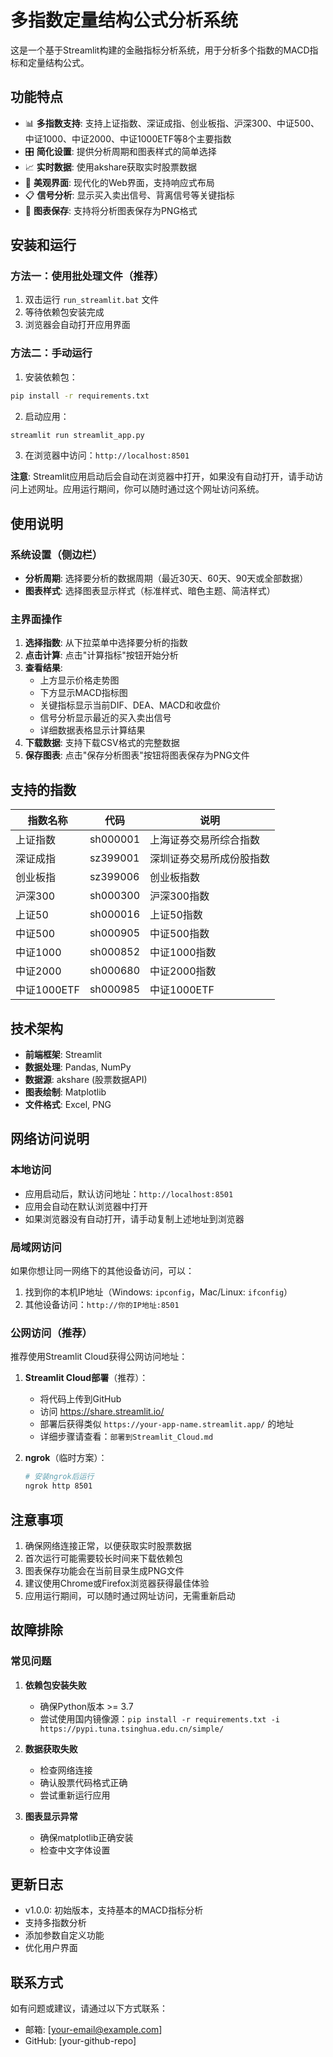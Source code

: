 # 多指数定量结构公式分析系统

这是一个基于Streamlit构建的金融指标分析系统，用于分析多个指数的MACD指标和定量结构公式。

## 功能特点

- 📊 **多指数支持**: 支持上证指数、深证成指、创业板指、沪深300、中证500、中证1000、中证2000、中证1000ETF等8个主要指数
- 🎛️ **简化设置**: 提供分析周期和图表样式的简单选择
- 📈 **实时数据**: 使用akshare获取实时股票数据
- 🎨 **美观界面**: 现代化的Web界面，支持响应式布局
- 📋 **信号分析**: 显示买入卖出信号、背离信号等关键指标
- 💾 **图表保存**: 支持将分析图表保存为PNG格式

## 安装和运行

### 方法一：使用批处理文件（推荐）

1. 双击运行 `run_streamlit.bat` 文件
2. 等待依赖包安装完成
3. 浏览器会自动打开应用界面

### 方法二：手动运行

1. 安装依赖包：
```bash
pip install -r requirements.txt
```

2. 启动应用：
```bash
streamlit run streamlit_app.py
```

3. 在浏览器中访问：`http://localhost:8501`

**注意**: Streamlit应用启动后会自动在浏览器中打开，如果没有自动打开，请手动访问上述网址。应用运行期间，你可以随时通过这个网址访问系统。

## 使用说明

### 系统设置（侧边栏）

- **分析周期**: 选择要分析的数据周期（最近30天、60天、90天或全部数据）
- **图表样式**: 选择图表显示样式（标准样式、暗色主题、简洁样式）

### 主界面操作

1. **选择指数**: 从下拉菜单中选择要分析的指数
2. **点击计算**: 点击"计算指标"按钮开始分析
3. **查看结果**: 
   - 上方显示价格走势图
   - 下方显示MACD指标图
   - 关键指标显示当前DIF、DEA、MACD和收盘价
   - 信号分析显示最近的买入卖出信号
   - 详细数据表格显示计算结果
4. **下载数据**: 支持下载CSV格式的完整数据
5. **保存图表**: 点击"保存分析图表"按钮将图表保存为PNG文件

## 支持的指数

| 指数名称 | 代码 | 说明 |
|---------|------|------|
| 上证指数 | sh000001 | 上海证券交易所综合指数 |
| 深证成指 | sz399001 | 深圳证券交易所成份股指数 |
| 创业板指 | sz399006 | 创业板指数 |
| 沪深300 | sh000300 | 沪深300指数 |
| 上证50 | sh000016 | 上证50指数 |
| 中证500 | sh000905 | 中证500指数 |
| 中证1000 | sh000852 | 中证1000指数 |
| 中证2000 | sh000680 | 中证2000指数 |
| 中证1000ETF | sh000985 | 中证1000ETF |

## 技术架构

- **前端框架**: Streamlit
- **数据处理**: Pandas, NumPy
- **数据源**: akshare (股票数据API)
- **图表绘制**: Matplotlib
- **文件格式**: Excel, PNG

## 网络访问说明

### 本地访问
- 应用启动后，默认访问地址：`http://localhost:8501`
- 应用会自动在默认浏览器中打开
- 如果浏览器没有自动打开，请手动复制上述地址到浏览器

### 局域网访问
如果你想让同一网络下的其他设备访问，可以：
1. 找到你的本机IP地址（Windows: `ipconfig`，Mac/Linux: `ifconfig`）
2. 其他设备访问：`http://你的IP地址:8501`

### 公网访问（推荐）
推荐使用Streamlit Cloud获得公网访问地址：

1. **Streamlit Cloud部署**（推荐）：
   - 将代码上传到GitHub
   - 访问 https://share.streamlit.io/
   - 部署后获得类似 `https://your-app-name.streamlit.app/` 的地址
   - 详细步骤请查看：`部署到Streamlit_Cloud.md`

2. **ngrok**（临时方案）：
   ```bash
   # 安装ngrok后运行
   ngrok http 8501
   ```

## 注意事项

1. 确保网络连接正常，以便获取实时股票数据
2. 首次运行可能需要较长时间来下载依赖包
3. 图表保存功能会在当前目录生成PNG文件
4. 建议使用Chrome或Firefox浏览器获得最佳体验
5. 应用运行期间，可以随时通过网址访问，无需重新启动

## 故障排除

### 常见问题

1. **依赖包安装失败**
   - 确保Python版本 >= 3.7
   - 尝试使用国内镜像源：`pip install -r requirements.txt -i https://pypi.tuna.tsinghua.edu.cn/simple/`

2. **数据获取失败**
   - 检查网络连接
   - 确认股票代码格式正确
   - 尝试重新运行应用

3. **图表显示异常**
   - 确保matplotlib正确安装
   - 检查中文字体设置

## 更新日志

- v1.0.0: 初始版本，支持基本的MACD指标分析
- 支持多指数分析
- 添加参数自定义功能
- 优化用户界面

## 联系方式

如有问题或建议，请通过以下方式联系：
- 邮箱: [your-email@example.com]
- GitHub: [your-github-repo] 